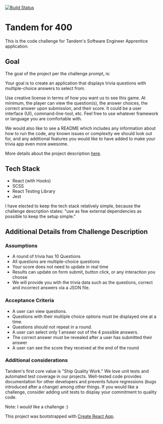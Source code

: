 [![Build Status](https://travis-ci.org/lilianaweimer/tandem-for-400.svg?branch=master)](https://travis-ci.org/lilianaweimer/tandem-for-400)

# Tandem for 400
This is the code challenge for Tandem's Software Engineer Apprentice application.

## Goal
The goal of the project per the challenge prompt, is:

Your goal is to create an application that displays trivia questions with multiple-choice answers to select from.

Use creative license in terms of how you want us to see this game. At minimum, the player can view the question(s), the answer choices, the correct answer upon submission, and their score. It could be a user interface (UI), command-line-tool, etc. Feel free to use whatever framework or language you are comfortable with.

We would also like to see a README which includes any information about how to run the code, any known issues or complexity we should look out for, and any additional features you would like to have added to make your trivia app even more awesome.

More details about the project description [here](#Additional-Details-from-Challenge-Description).

## Tech Stack
- React (with Hooks)
- SCSS
- React Testing Library
- Jest

I have elected to keep the tech stack relatively simple, because the challenge description states: "use as few external dependencies as possible to keep the setup simple."

## Additional Details from Challenge Description
### Assumptions
- A round of trivia has 10 Questions
- All questions are multiple-choice questions
- Your score does not need to update in real time
- Results can update on form submit, button click, or any interaction you choose
- We will provide you with the trivia data such as the questions, correct and incorrect answers via a JSON file.

### Acceptance Criteria
- A user can view questions.
- Questions with their multiple choice options must be displayed one at a time. 
- Questions should not repeat in a round.
- A user can select only 1 answer out of the 4 possible answers.
- The correct answer must be revealed after a user has submitted their answer 
- A user can see the score they received at the end of the round

### Additional considerations
Tandem's first core value is "Ship Quality Work." We love unit tests and automated test coverage in our projects. Well-tested code provides documentation for other developers and prevents future regressions (bugs introduced after a change) among other things. If you would like a challenge, consider adding unit tests to display your commitment to quality code.

Note: I *would* like a challenge :)

This project was bootstrapped with [Create React App](https://github.com/facebook/create-react-app).